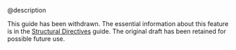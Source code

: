@description


<style>
  h4 {font-size: 17px !important; text-transform: none !important;}  
    .syntax { font-family: Consolas, 'Lucida Sans', Courier, sans-serif; color: black; font-size: 85%; }  
    
</style>

This guide has been withdrawn. 
The essential information about this feature
is in the [Structural Directives](guide/structural-directives) guide.
The original draft has been retained for possible future use.